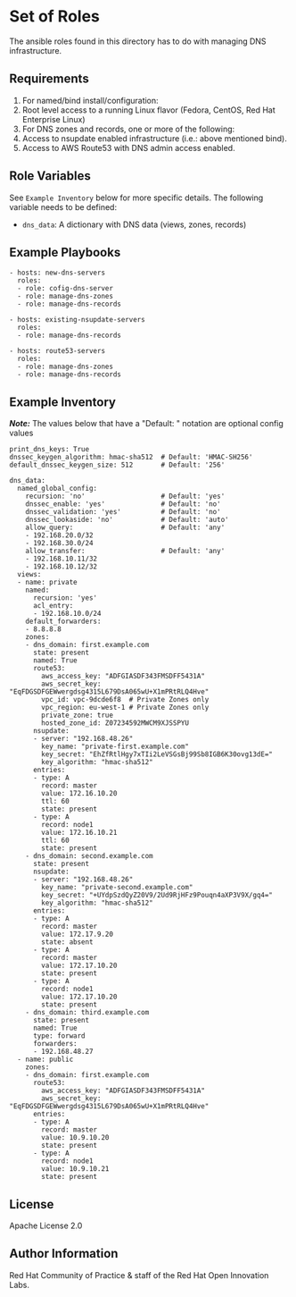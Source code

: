 Set of Roles
============

The ansible roles found in this directory has to do with managing DNS infrastructure.

Requirements
------------

1. For named/bind install/configuration:  
  1. Root level access to a running Linux flavor (Fedora, CentOS, Red Hat Enterprise Linux)
1. For DNS zones and records, one or more of the following:
  1. Access to nsupdate enabled infrastructure (i.e.: above mentioned bind).
  1. Access to AWS Route53 with DNS admin access enabled.


Role Variables
--------------

See `Example Inventory` below for more specific details. The following variable needs to be defined:

- `dns_data`: A dictionary with DNS data (views, zones, records)



Example Playbooks
----------------

```
- hosts: new-dns-servers
  roles:
  - role: cofig-dns-server
  - role: manage-dns-zones
  - role: manage-dns-records
```

```
- hosts: existing-nsupdate-servers
  roles:
  - role: manage-dns-records
```

```
- hosts: route53-servers
  roles:
  - role: manage-dns-zones
  - role: manage-dns-records
```



Example Inventory
----------------

**_Note:_** The values below that have a "Default: " notation are optional config values

```
print_dns_keys: True
dnssec_keygen_algorithm: hmac-sha512  # Default: 'HMAC-SH256'
default_dnssec_keygen_size: 512       # Default: '256'

dns_data:
  named_global_config:
    recursion: 'no'                   # Default: 'yes'
    dnssec_enable: 'yes'              # Default: 'no'
    dnssec_validation: 'yes'          # Default: 'no'
    dnssec_lookaside: 'no'            # Default: 'auto'
    allow_query:                      # Default: 'any'
    - 192.168.20.0/32
    - 192.168.30.0/24
    allow_transfer:                   # Default: 'any'
    - 192.168.10.11/32
    - 192.168.10.12/32
  views:
  - name: private
    named:
      recursion: 'yes'
      acl_entry:
      - 192.168.10.0/24
    default_forwarders:
    - 8.8.8.8
    zones:
    - dns_domain: first.example.com
      state: present
      named: True
      route53:
        aws_access_key: "ADFGIASDF343FMSDFF5431A"
        aws_secret_key: "EqFDGSDFGEWwergdsg4315L679DsA065wU+X1mPRtRLQ4Hve"
        vpc_id: vpc-9dcde6f8  # Private Zones only
        vpc_region: eu-west-1 # Private Zones only
        private_zone: true
        hosted_zone_id: Z07234592MWCM9XJSSPYU
      nsupdate:
      - server: "192.168.48.26"
        key_name: "private-first.example.com"
        key_secret: "EhZfRtlHgy7xTIi2LeVSGsBj99Sb8IGB6K30ovg13dE="
        key_algorithm: "hmac-sha512"
      entries:
      - type: A
        record: master
        value: 172.16.10.20
        ttl: 60
        state: present
      - type: A
        record: node1
        value: 172.16.10.21
        ttl: 60
        state: present
    - dns_domain: second.example.com
      state: present
      nsupdate:
      - server: "192.168.48.26"
        key_name: "private-second.example.com"
        key_secret: "+UYdpSzdQyZ20V9/2Ud9RjHFz9Pouqn4aXP3V9X/gq4="
        key_algorithm: "hmac-sha512"
      entries:
      - type: A
        record: master
        value: 172.17.9.20
        state: absent
      - type: A
        record: master
        value: 172.17.10.20
        state: present
      - type: A
        record: node1
        value: 172.17.10.20
        state: present
    - dns_domain: third.example.com
      state: present
      named: True
      type: forward
      forwarders:
      - 192.168.48.27
  - name: public
    zones:
    - dns_domain: first.example.com
      route53:
        aws_access_key: "ADFGIASDF343FMSDFF5431A"
        aws_secret_key: "EqFDGSDFGEWwergdsg4315L679DsA065wU+X1mPRtRLQ4Hve"
      entries:
      - type: A
        record: master
        value: 10.9.10.20
        state: present
      - type: A
        record: node1
        value: 10.9.10.21
        state: present
```


License
-------

Apache License 2.0


Author Information
------------------

Red Hat Community of Practice & staff of the Red Hat Open Innovation Labs.
